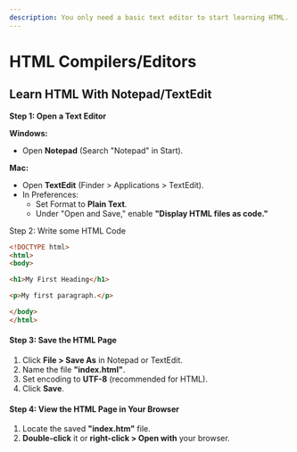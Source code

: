 ```yaml
---
description: You only need a basic text editor to start learning HTML.
---
```


# HTML Compilers/Editors

## Learn HTML With Notepad/TextEdit

**Step 1: Open a Text Editor**

**Windows:**

* Open **Notepad** (Search "Notepad" in Start).

**Mac:**

* Open **TextEdit** (Finder > Applications > TextEdit).
* In Preferences:
  * Set Format to **Plain Text**.
  * Under "Open and Save," enable **"Display HTML files as code."**

Step 2: Write some HTML Code

```html
<!DOCTYPE html>
<html>
<body>

<h1>My First Heading</h1>

<p>My first paragraph.</p>

</body>
</html>
```

#### **Step 3: Save the HTML Page**

1. Click **File > Save As** in Notepad or TextEdit.
2. Name the file **"index.html"**.
3. Set encoding to **UTF-8** (recommended for HTML).
4. Click **Save**.

#### **Step 4: View the HTML Page in Your Browser**

1. Locate the saved **"index.htm"** file.
2. **Double-click** it or **right-click > Open with** your browser.
